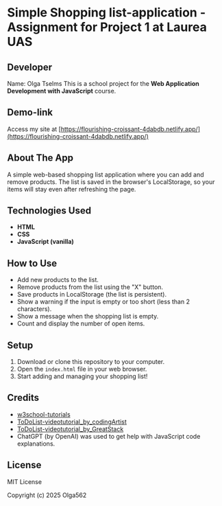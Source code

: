# Simple Shopping list-application - Assignment for Project 1 at Laurea UAS

## Developer

Name: Olga Tselms
This is a school project for the **Web Application Development with JavaScript** course.

## Demo-link

Access my site at [https://flourishing-croissant-4dabdb.netlify.app/](https://flourishing-croissant-4dabdb.netlify.app/)

## About The App

A simple web-based shopping list application where you can add and remove products. The list is saved in the browser's LocalStorage, so your items will stay even after refreshing the page.


## Technologies Used

- **HTML**
- **CSS**
- **JavaScript (vanilla)**

## How to Use

- Add new products to the list.
- Remove products from the list using the "X" button.
- Save products in LocalStorage (the list is persistent).
- Show a warning if the input is empty or too short (less than 2 characters).
- Show a message when the shopping list is empty.
- Count and display the number of open items.

## Setup

1. Download or clone this repository to your computer.
2. Open the `index.html` file in your web browser.
3. Start adding and managing your shopping list!

## Credits

- [w3school-tutorials](https://www.w3schools.com/js/default.asp)
- [ToDoList-videotutorial_by_codingArtist](https://www.youtube.com/watch?v=c48pBHlnsPE&t=978s)
- [ToDoList-videotutorial_by_GreatStack](https://www.youtube.com/watch?v=G0jO8kUrg-I&t=1236s)
- ChatGPT (by OpenAI) was used to get help with JavaScript code explanations.

## License

MIT License

Copyright (c) 2025 Olga562